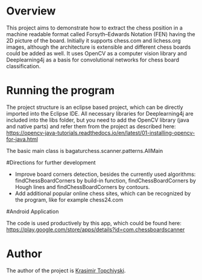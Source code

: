 # Overview

This project aims to demonstrate how to extract the chess position in a machine readable format called Forsyth–Edwards Notation (FEN) having the 2D picture of the board.
Initially it supports chess.com and lichess.org images, although the architecture is extensible and different chess boards could be added as well.
It uses OpenCV as a computer vision library and Deeplearning4j as a basis for convolutional networks for chess board classification.

# Running the program

The project structure is an eclipse based project, which can be directly imported into the Eclipse IDE.
All necessary libraries for Deeplearning4j are included into the libs folder, but you need to add the OpenCV library (java and native parts) and refer them from the project as described here: https://opencv-java-tutorials.readthedocs.io/en/latest/01-installing-opencv-for-java.html

The basic main class is bagaturchess.scanner.patterns.AllMain

#Directions for further development
  -  Improve board corners detection, besides the currently used algorithms: findChessBoardCorners by build-in function, findChessBoardCorners by Hough lines and findChessBoardCorners by contours.
  -  Add additional popular online chess sites, which can be recognized by the program, like for example chess24.com

#Android Application

The code is used productively by this app, which could be found here: https://play.google.com/store/apps/details?id=com.chessboardscanner

# Author

The author of the project is <a href="https://www.linkedin.com/in/topchiyski/">Krasimir Topchiyski</a>.
